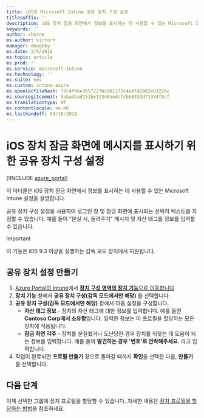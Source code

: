 ```yaml
---
title: iOS용 Microsoft Intune 공유 장치 구성 설정
titlesuffix: ''
description: iOS 장치 잠금 화면에서 정보를 표시하는 데 사용할 수 있는 Microsoft Intune 설정을 알아봅니다.
keywords: ''
author: vhorne
ms.author: victorh
manager: dougeby
ms.date: 3/5/2018
ms.topic: article
ms.prod: ''
ms.service: microsoft-intune
ms.technology: ''
ms.suite: ems
ms.custom: intune-azure
ms.openlocfilehash: 73c4f96e3057227bc601175c4e8f42802eb322bc
ms.sourcegitcommit: 5eba4bad151be32346aedc7cbb0333d71934f8cf
ms.translationtype: HT
ms.contentlocale: ko-KR
ms.lasthandoff: 04/16/2018
---
```

# <a name="shared-device-configuration-settings-to-display-messages-on-the-ios-device-lock-screen"></a>iOS 장치 잠금 화면에 메시지를 표시하기 위한 공유 장치 구성 설정

[!INCLUDE [azure_portal](./includes/azure_portal.md)]

이 아티클은 iOS 장치 잠금 화면에서 정보를 표시하는 데 사용할 수 있는 Microsoft Intune 설정을 설명합니다.

공유 장치 구성 설정을 사용하여 로그인 창 및 잠금 화면에 표시되는 선택적 텍스트를 지정할 수 있습니다. 예를 들어 "분실 시, 돌려주기" 메시지 및 자산 태그를 정보를 입력할 수 있습니다. 

>[!IMPORTANT]
> 이 기능은 iOS 9.3 이상을 실행하는 감독 모드 장치에서 지원됩니다.

## <a name="create-shared-device-settings"></a>공유 장치 설정 만들기

1. [Azure Portal의 Intune](https://portal.azure.com)에서 [**장치 구성 영역의 장치 기능**으로 이동합니다](device-features-configure.md). 
1. **장치 기능** 창에서 **공유 장치 구성(감독 모드에서만 해당)** 을 선택합니다.
2. **공유 장치 구성(감독 모드에서만 해당)** 창에서 다음 설정을 구성합니다.
    - **자산 태그 정보** - 장치의 자산 태그에 대한 정보를 입력합니다. 예를 들면 **Contoso Corp에서 소유함**입니다. 입력한 정보는 이 프로필을 할당하는 모든 장치에 적용됩니다.
    - **잠금 화면 각주** - 장치를 분실했거나 도난당한 경우 장치를 되찾는 데 도움이 되는 정보를 입력합니다. 예를 들어 **발견하는 경우 '번호'로 연락해주세요.** 라고 입력합니다.
3. 작업이 완료되면 **프로필 만들기** 창으로 돌아갈 때까지 **확인**을 선택한 다음, **만들기**를 선택합니다. 


## <a name="next-steps"></a>다음 단계

이제 선택한 그룹에 장치 프로필을 할당할 수 있습니다. 자세한 내용은 [장치 프로필을 할당하는 방법](device-profile-assign.md)을 참조하세요.
